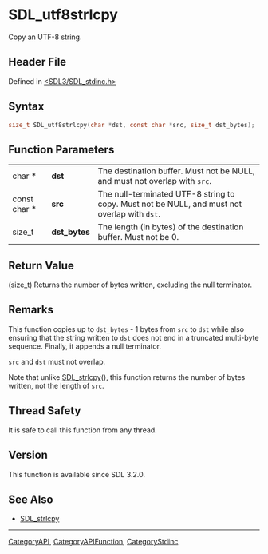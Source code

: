 # SDL_utf8strlcpy

Copy an UTF-8 string.

## Header File

Defined in [<SDL3/SDL_stdinc.h>](https://github.com/libsdl-org/SDL/blob/main/include/SDL3/SDL_stdinc.h)

## Syntax

```c
size_t SDL_utf8strlcpy(char *dst, const char *src, size_t dst_bytes);
```

## Function Parameters

|              |               |                                                                                              |
| ------------ | ------------- | -------------------------------------------------------------------------------------------- |
| char *       | **dst**       | The destination buffer. Must not be NULL, and must not overlap with `src`.                   |
| const char * | **src**       | The null-terminated UTF-8 string to copy. Must not be NULL, and must not overlap with `dst`. |
| size_t       | **dst_bytes** | The length (in bytes) of the destination buffer. Must not be 0.                              |

## Return Value

(size_t) Returns the number of bytes written, excluding the null
terminator.

## Remarks

This function copies up to `dst_bytes` - 1 bytes from `src` to `dst` while
also ensuring that the string written to `dst` does not end in a truncated
multi-byte sequence. Finally, it appends a null terminator.

`src` and `dst` must not overlap.

Note that unlike [SDL_strlcpy](SDL_strlcpy)(), this function returns the
number of bytes written, not the length of `src`.

## Thread Safety

It is safe to call this function from any thread.

## Version

This function is available since SDL 3.2.0.

## See Also

- [SDL_strlcpy](SDL_strlcpy)






----
[CategoryAPI](CategoryAPI), [CategoryAPIFunction](CategoryAPIFunction), [CategoryStdinc](CategoryStdinc)

